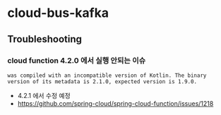 # cloud-bus-kafka

## Troubleshooting

### cloud function 4.2.0 에서 실행 안되는 이슈

```text
was compiled with an incompatible version of Kotlin. The binary version of its metadata is 2.1.0, expected version is 1.9.0.
```

- 4.2.1 에서 수정 예정
- https://github.com/spring-cloud/spring-cloud-function/issues/1218
